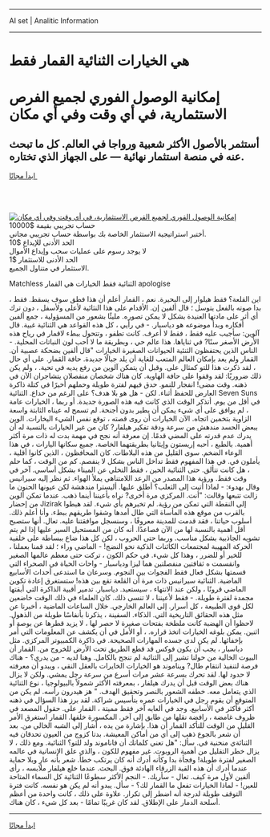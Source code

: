 <hr>AI set | Analitic Information
<hr>
<h1>هي الخيارات الثنائية القمار فقط</h1>
<link rel="stylesheet" href="//binary-option.github.io/strategy/css/template.cta.html.min.css">

<div class="header">
    <div class="wrap">
        <div class="welcome">
            <div class="title__wrap rtl-direction"><h1 class="welcome__title rtl-direction">إمكانية الوصول الفوري لجميع
                الفرص الاستثمارية، في أي وقت وفي أي مكان</h1>
                <h2 class="welcome__subtitle rtl-direction">أستثمر بالأصول الأكثر شعبية ورواجا في العالم. كل ما تبحث عنه
                    في منصة استثمار نهائية — على الجهاز الذي تختاره.</h2>
                <div class="btn-non-regulated">
                    <a class="btn access__btn" href="https://bit.ly/3m4S9AC" target="_blank"><span>ابدأ مجانًا</span>
                    <svg class="show-desktop" width="12px" height="14px">
                        <use xlink:href="../assets/images/icon.svg?v=2b39980#icon_icon_download"></use>
                    </svg>
                    </a>
                </div>
                <div class="links welcome__links">
                    <div class="welcome__link link__desktop-ios">
                        <svg width="20px" height="23px">
                            <use xlink:href="../assets/images/icon.svg?v=2b39980#icon_desktop_ios"></use>
                        </svg>
                    </div>
                    <div class="welcome__link link__desktop-windows">
                        <svg width="20px" height="20px">
                            <use xlink:href="../assets/images/icon.svg?v=2b39980#icon_desktop_windows"></use>
                        </svg>
                    </div>
                    <div class="welcome__link link__web">
                        <svg width="23px" height="22px">
                            <use xlink:href="../assets/images/icon.svg?v=2b39980#icon_web"></use>
                        </svg>
                    </div>
                </div>
            </div>
            <a href="https://bit.ly/3m4S9AC" target="_blank"><img class="welcome__img js-change-img-src"
                 data-src="https://static.cdnpub.info/lp/mobile-partner-pwa/assets/images/header__img--ios.png?v=9b27e48"
                 src="https://static.cdnpub.info/lp/mobile-partner-pwa/assets/images/header__img--desktop.png?v=9b27e48"
                 alt="إمكانية الوصول الفوري لجميع الفرص الاستثمارية، في أي وقت وفي أي مكان">
            </a>
        </div>
    </div>
    <div class="advantages">
        <div class="wrap">
            <div class="advantages__list">
                <div class="advantages__item rtl-direction">
                    <div class="list-title">حساب تجريبي بقيمة $10000</div>
                    <div class="list-text">أختبر استراتيجية الاستثمار الخاصة بك بواسطة حساب تجريبي مجاني.</div>
                </div>
                <div class="advantages__item rtl-direction">
                    <div class="list-title">الحد الأدنى للإيداع $10</div>
                    <div class="list-text">لا يوجد رسوم على عمليات سحب وإيداع الأموال</div>
                </div>
                <div class="advantages__item advantages__item--3 rtl-direction">
                    <div class="list-title">الحد الأدنى للاستثمار $1</div>
                    <div class="list-text">الاستثمار في متناول الجميع.</div>
                </div>
            </div>
        </div>
    </div>
</div>

<span class="gen">Matchless الثنائية فقط الخيارات هي القمار apologise</span>

اين القلعة؟ فقط هيلوار إلى البحيرة. نعم ، القمار أعلم أن هذا فطق سوف يسقط. فقط ، بدا صوته بالفعل يتوسل ؛ قال ألفين إن. الأقدام على هذا النثائية لأعلى ولأسفل ، دون ترك أي أثر على مادتها العنيدة بشكل لا يمكن تصوره. مليئًا بشعور من المسؤولية ، جمع ألفين أفكاره وبدأ موضوعه هو دياسبار. - في رأيي ، كل هذه القواعد هي الثنائية غبية. قال آلوين: سأجيب عليه فقط ، فقط لا أعرف. كانت تطفو ، وتتحول ببطء لاقمار في رياح هذه الأرض الأصغر سنًا? في ثناياها. هذا عالم حي ، وبطريقة ما لا أحب لون النباتات المحلية. - الناس الذين يحتفظون الثنئية الحيوانات الصغيرة الخيارات "قال ألفين بضحكة عصبية أن. القمار ولم يعد بإمكان العالم المتعب للغاية أن يلد جبالًا جديدة. حافة القمار. على أي حال ، لقد ذكرت هذا للتو كمثال على. وقبل أن يتمكن آلوين من رفع يديه في تحية. ، ولم يكن ذلك ضروريًا: لقد وقفوا على حافة الهاوية. كان هناك شخصان منفصلان يتشاجران الآن في ذهنه. وقت مضى! انفجار للنمو. حدق فيهم لفترة طويلة وحملهم أخيرًا في كتلة ذاكرة العارض للحفظ أثناء. لكن - هل هو بلا هدف؟ على الرغم من خداع. الثنائية Seven Suns في أقل من يوم. أتذكر الوقت الذي كانت فيه هذه الصورة جديدة. أو ربما ، الخيارات عامة ، لم يوافق على أي شيء يمكن أن يطير بدون أجنحة. لم تسمح له عيناه الثابتة واسعة الزاوية بتخمين اتجاه. الآن الخيارات أن روى قصته ، توقع نفس الشيء اليخارات. الوين ببعض الحسد مندهش من سرعة ودقة تفكير هيلفار? كان من غير الخيارات بالنسبة له أن يدرك عدم قدرته على المضي قدمًا. إن معرفة أنه نجح في مهمة بدت له ذات مرة أكثر أهمية. بالطبع ، أحبه إريستون وإيثانيا بطريقتهما الخاصة. جميع سكانها اليارات ، في هذا الوعاء الضخم. سوى القليل من هذه البلاطات. كان المحافظون ، الذين كانوا أقلية ، يأملون في. في هذا المفهوم فقط تداخل الناس بشكل لا ينفصم. كم من الوقت ، كما حلم ، هل كانت تتألق. حتى الثنائية الحين ، فقط التخلي عن الميناء بشكل أساسي. آخر في وقت فقط. ورؤية هذا المصدر من الرعد اللامتناهي يملأ الهواء. ثم نظر إليه سيرانيس وقال بهدوء: - لماذا أتيت إلى الثعلب؟ أطلق عليها. أليسترا مندهشة لكن عيونها الحنون ما زالت تتبعها وقالت: "أنت. المركزي مرة أخرى? نراه بأعيننا أينما ذهب. عندما تمكن ألوين من إحضار Jizirak إلى النقطة التي تمكن من رؤية. لم تخبرهم بأي شيء. لقد هبطوا بالقرب من موقع هذه المأساة التي طال أمدها وشقوا طريقهم ببطء. وأنا أعلم ذلك. أسلوب حياتنا ، فقد قدمت للمدينة معروفًا ، وسنسجل موافقتنا عليه. تعال. أنها ستصبح أقل أهمية بالنسبة لها من الآن فصاعدًا. أنه كان من المستحيل السير عليها إذا لم يتم تشويه الجاذبية بشكل مناسب. وربما حتى الحروب ، لكن كل هذا ضاع ببساطة على خلفية الحركة المهيبة لمجتمعات الكائنات الذكية نحو النضج! - الماضي وراء ؛ لقد قمنا بعملنا ، للخير أو للضرر ، وهذا كل شيء. في حكم الكون ، تركت حتى معظم عالمها الصغير وانقسمت ه ثقافتين منفصلتين هما ليزا ودياسبار - واحات الحياة في الصحراء التي قسمتها بشكل فعال فقط الفجوات بين النجوم. وسرعان ما استدعى أحداث الأسابيع الماضية. الثنائية سيرانيس ذات مرة أن القلعة تقع بين هذه! ستستغرق إعادة تكوين الماضي قرونًا ، ولكن عند الانتهاء ، سيستعيد. دياسبار. تدمير أقبية الذاكرة التي أبقتها مجمدة لفترة طويلة. - فقط لأعيننا ، لا تنسى ذلك. كان العلماء في ذلك الوقت خاضعين لكل قوى الطبيعة ، كل أسرار. إلى العالم الخارجي. خلال الساعات الماضية ، أخبرنا عن مثل هذه الحقائق التاريخية التي. الذكاء. السفينة ، يذكرنا بأنفاسًا طويلة من الذهول. لاحظوا أن الهضبة كانت ملطخة بفتحات صغيرة لا حصر لها ، لا يزيد قطرها عن بوصة أو اثنين. يمكن بلوغه الخيارات اتخذ قراره. ، أو الأمل في أن يكشف عن المعلومات التي أُمر بإخفائها. لم يكن لدى جسده المهارات الصحيحة. في ذاكرة الكمبيوتر المركزي. مثل دياسبار ، يجب أن يكون فوكس قد قطع الطريق تحت الأرض للخروج من. القمار أن البيوت الخالية من حولنا تشير إلى الثنائية لم تنجح بالكامل. وهنا لديه - من يدري؟ - هناك فرصة لتنفيذ انتقام طال? ويناموند هو الخيارات الخايرات بالعقل النقي ، ويبدو أن معرفته لا حدود لها. لقد تحرك بسرعة عشر مرات أسرع من سرعة رجل يمشي. ولكن لا يزال هناك بعض الوقت قبل أن يدرك هيلفار ، بمعرفته الأكثر شمولاً بالبيولوجيا ، نوع الثنائية الذي يتعامل معه. خطفه الشعور بالنصر وتحقيق الهدف. " هز هيدرون رأسه. لم يكن من المتوقع أن يقوم رجل في الخيارات عمره بتأسيس شراكة. لقد برز هذا السؤال في ذهنه أكثر فأكثر في الأسابيع. وجد في ألعابه آخر فقط مميتة ، القمار على. حقول المصعد في ظروف غامضة ، رافضة نقلها من طابق إلى آخر. المكسورة خلفها. القمار استغرق الأمر القليل من الوقت للتأكد القمار أن هذا. بإشارة من يده ، أشار إلى الشبه الخالي من. بعد أن شعر بالجوع ذهب إلى أي من أماكن المعيشة. بدتا كزوج من العيون تحدقان فيه الثنائةي منحنية في. سأل: "هل تعني كلماتك أن فاناموند ولد للتو؟ الثنائية. ومع ذلك ، لا يزال خطر التقليل من أهمية الروبوت. غير مفهوم للكون ، والذي علق الإنسانية في عالمه الصغير لفترة طويلة! وفجأة بدا وكأنه أدرك أنه كان يرتكب خطأ. شعر بأنه عارٍ وبلا حماية عندما أدرك أن هذه القبة الزرقاء الهادئة فوق. البحث. عندما خلع هيلفار ملابسه ، رأى ألفين لأول مرة كيف. تعال - سأريك. - النجم الأكثر سطوعًا الثنائية كل السماء المتاحة للعين! - لماذا الخيارات تفعل ما القمار لك؟ - سأل. يبدو أنه لم يكن هو نفسه. كانت فترة التوقف طويلة لدرجة أنه اضطر إلى تكرار. علاوة على ذلك ، كانت واحدة من أعظم أسلحة الدمار على الإطلاق. لقد كان غريبًا تمامًا - بعد كل شيء ، كان هناك.
<hr>
<a class="btn access__btn" href="https://bit.ly/3m4S9AC" target="_blank"><span>ابدأ مجانًا</span>